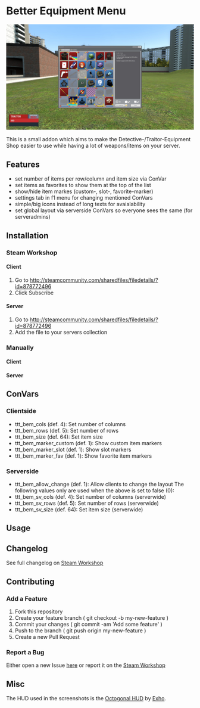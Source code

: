 # Better Equipment Menu

![Screenshot_1](/screenshots/20170322135030_1.jpg )

This is a small addon which aims to make the Detective-/Traitor-Equipment Shop easier to use while having a lot of weapons/items on your server.

## Features
- set number of items per row/column and item size via ConVar
- set items as favorites to show them at the top of the list
- show/hide item markes (custom-, slot-, favorite-marker)
- settings tab in f1 menu for changing mentioned ConVars
- simple/big icons instead of long texts for avaialability
- set global layout via serverside ConVars so everyone sees the same (for serveradmins)

## Installation
### Steam Workshop
#### Client
1. Go to http://steamcommunity.com/sharedfiles/filedetails/?id=878772496
2. Click Subscribe

#### Server
1. Go to http://steamcommunity.com/sharedfiles/filedetails/?id=878772496
2. Add the file to your servers collection

### Manually
#### Client
#### Server

## ConVars
### Clientside
- ttt_bem_cols (def. 4): Set number of columns
- ttt_bem_rows (def. 5): Set number of rows
- ttt_bem_size (def. 64): Set item size
- ttt_bem_marker_custom (def. 1): Show custom item markers
- ttt_bem_marker_slot (def. 1): Show slot markers
- ttt_bem_marker_fav (def. 1): Show favorite item markers

### Serverside
- ttt_bem_allow_change (def. 1): Allow clients to change the layout
The following values only are used when the above is set to false (0):
- ttt_bem_sv_cols (def. 4): Set number of columns (serverwide)
- ttt_bem_sv_rows (def. 5): Set number of rows (serverwide)
- ttt_bem_sv_size (def. 64): Set item size (serverwide)

## Usage

## Changelog
See full changelog on [Steam Workshop](http://steamcommunity.com/sharedfiles/filedetails/changelog/878772496)

## Contributing
### Add a Feature
1. Fork this repository
2. Create your feature branch ( git checkout -b my-new-feature )
3. Commit your changes ( git commit -am 'Add some feature' )
4. Push to the branch ( git push origin my-new-feature )
5. Create a new Pull Request

### Report a Bug
Either open a new Issue [here](https://github.com/hendrikbl/ttt-bem/issues) or report it on the [Steam Workshop](http://steamcommunity.com/workshop/filedetails/discussion/878772496/135511379838425631/)

## Misc
The HUD used in the screenshots is the [Octogonal HUD](https://steamcommunity.com/sharedfiles/filedetails/?id=325000783) by [Exho](http://steamcommunity.com/id/Exho1).
